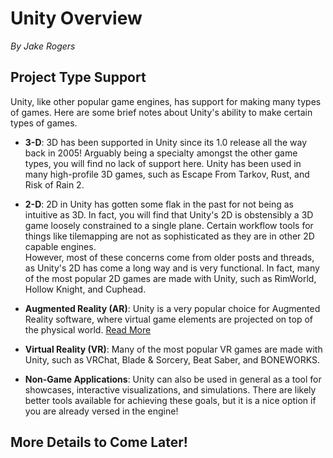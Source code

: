 # Unity Overview
*By Jake Rogers*

## Project Type Support

Unity, like other popular game engines, has support for making many types of games. Here are some brief notes about Unity's ability to make certain types of games.

* **3-D**: 3D has been supported in Unity since its 1.0 release all the way back in 2005! Arguably being a specialty amongst the other game types, you will find no lack of support here. Unity has been used in many high-profile 3D games, such as Escape From Tarkov, Rust, and Risk of Rain 2.

* **2-D**: 2D in Unity has gotten some flak in the past for not being as intuitive as 3D. In fact, you will find that Unity's 2D is obstensibly a 3D game loosely constrained to a single plane. Certain workflow tools for things like tilemapping are not as sophisticated as they are in other 2D capable engines.  
However, most of these concerns come from older posts and threads, as Unity's 2D has come a long way and is very functional. In fact, many of the most popular 2D games are made with Unity, such as RimWorld, Hollow Knight, and Cuphead.

* **Augmented Reality (AR)**: Unity is a very popular choice for Augmented Reality software, where virtual game elements are projected on top of the physical world. [Read More](https://unity.com/unity/features/ar)

* **Virtual Reality (VR)**: Many of the most popular VR games are made with Unity, such as VRChat, Blade & Sorcery, Beat Saber, and BONEWORKS. 

* **Non-Game Applications**: Unity can also be used in general as a tool for showcases, interactive visualizations, and simulations. There are likely better tools available for achieving these goals, but it is a nice option if you are already versed in the engine!

## More Details to Come Later!